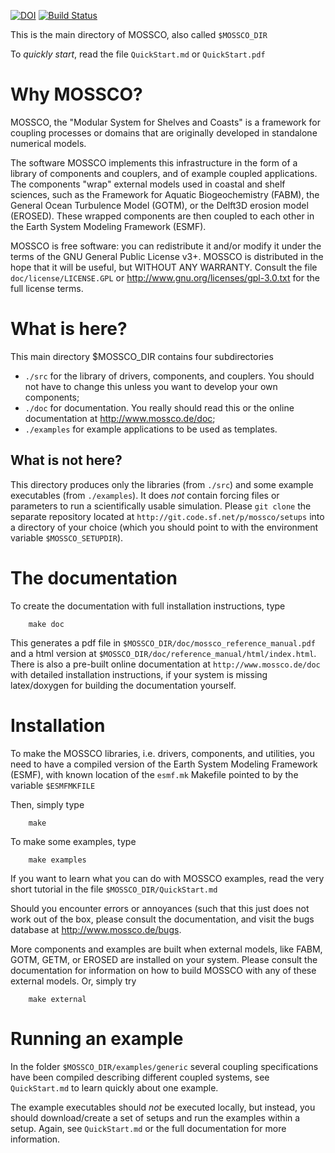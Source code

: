 <!--
SPDX-FileCopyrightText 2021-2022 Helmholtz-Zentrum Hereon
SPDX-FileCopyrightText 2013-2021 Helmholtz-Zentrum Geesthacht
SPDX-License-Identifier: CC0-1.0
SPDX-FileContributor Carsten Lemmen <carsten.lemmen@hereon.de
-->

[![DOI](https://zenodo.org/badge/DOI/10.5281/zenodo.597629.svg)](https://doi.org/10.5281/zenodo.597629)
[![Build Status](https://travis-ci.org/platipodium/mossco-code.svg?branch=master)](https://travis-ci.org/platipodium/mossco-code)

This is the main directory of MOSSCO, also called `$MOSSCO_DIR`

To *quickly start*, read the file `QuickStart.md` or `QuickStart.pdf`

# Why MOSSCO?

MOSSCO, the "Modular System for Shelves and Coasts" is a framework for coupling
processes or domains that are originally developed in standalone numerical models.

The software MOSSCO implements this infrastructure in the form of a library of
components and couplers, and of example coupled applications.  The components
"wrap" external models used in coastal and shelf sciences, such as the Framework
for Aquatic Biogeochemistry (FABM), the General Ocean Turbulence Model (GOTM),
or the Delft3D erosion model (EROSED).  These wrapped components are then coupled
to each other in the Earth System Modeling Framework (ESMF).

MOSSCO is free software: you can redistribute it and/or modify it under the terms
of the GNU General Public License v3+.  MOSSCO is distributed in the  hope that
it will be useful, but WITHOUT ANY WARRANTY.  Consult the file
`doc/license/LICENSE.GPL` or http://www.gnu.org/licenses/gpl-3.0.txt for the full
license terms.

# What is here?

This main directory $MOSSCO_DIR contains four subdirectories

- `./src` for the library of drivers, components, and couplers.  You should not
have to change this unless you want to develop your own components;
- `./doc` for documentation. You really should read this or the online
documentation at <http://www.mossco.de/doc>;
- `./examples` for example applications to be used as templates.

## What is not here?

This directory produces only the libraries (from `./src`) and some example
executables (from `./examples`).  It does *not* contain forcing files or
parameters to run a scientifically usable simulation.   Please `git clone` the
separate repository located at `http://git.code.sf.net/p/mossco/setups` into a
directory of your choice (which you should point to with the environment
variable `$MOSSCO_SETUPDIR`).

# The documentation

To create the documentation with full installation instructions, type

		make doc

This generates a pdf file in `$MOSSCO_DIR/doc/mossco_reference_manual.pdf` and a
html version at `$MOSSCO_DIR/doc/reference_manual/html/index.html`. There is also
a pre-built online documentation at `http://www.mossco.de/doc` with detailed
installation instructions, if your system is missing latex/doxygen for building
the documentation yourself.

# Installation

To make the MOSSCO libraries, i.e. drivers, components, and utilities, you need
to have a compiled version of the Earth System Modeling Framework (ESMF), with
known location of the `esmf.mk` Makefile pointed to by the variable `$ESMFMKFILE`

Then, simply type

		make

To make some examples, type

		make examples

If you want to learn what you can do with MOSSCO examples, read the very short
tutorial in the file `$MOSSCO_DIR/QuickStart.md`

Should you encounter errors or annoyances (such that this just does not work out
of the box,  please consult the documentation, and visit the bugs database at
<http://www.mossco.de/bugs>.

More components and examples are built when external models, like FABM, GOTM,
GETM, or EROSED are installed  on your system. Please consult the documentation
for information on how to build MOSSCO with any of these external models. Or,
simply try

		make external

# Running an example

In the folder `$MOSSCO_DIR/examples/generic` several coupling specifications have
been compiled describing different coupled systems, see `QuickStart.md` to learn
quickly about one example.

The example executables should *not* be executed locally, but instead, you should
download/create a set of setups and run the examples within a setup.  Again, see
`QuickStart.md` or the full documentation for more information.
